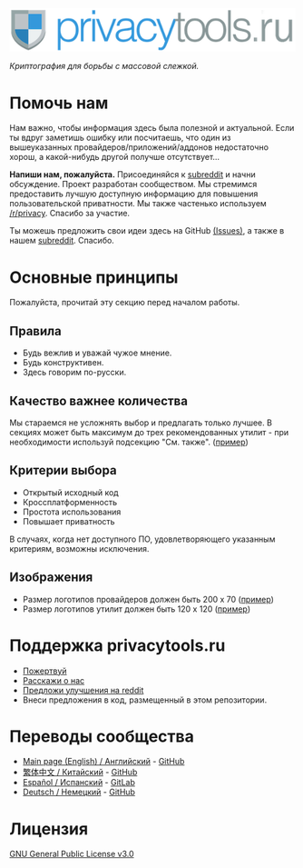 [![privacytools](https://github.com/c0rdis/privacytools.ru/blob/master/img/layout/logo.png)](https://www.privacytools.ru/)

_Криптография для борьбы с массовой слежкой._

# Помочь нам

Нам важно, чтобы информация здесь была полезной и актуальной. Если ты вдруг заметишь ошибку или посчитаешь, что один из вышеуказанных провайдеров/приложений/аддонов недостаточно хорош, а какой-нибудь другой получше отсутствует...


**Напиши нам, пожалуйста.** Присоединяйся к [subreddit](https://www.reddit.com/r/privacytoolsIO/) и начни обсуждение. Проект разработан сообществом. Мы стремимся предоставить лучшую доступную информацию для повышения пользовательской приватности. Мы также частенько используем [/r/privacy](https://www.reddit.com/r/privacy). Спасибо за участие.

Ты можешь предложить свои идеи здесь на GitHub [(Issues)](https://github.com/c0rdis/privacytools.ru/issues), а также в нашем [subreddit](https://www.reddit.com/r/privacytoolsIO/). Спасибо.


# Основные принципы
Пожалуйста, прочитай эту секцию перед началом работы.

## Правила

- Будь вежлив и уважай чужое мнение.
- Будь конструктивен.
- Здесь говорим по-русски.

## Качество важнее количества

Мы стараемся не усложнять выбор и предлагать только лучшее. В секциях может быть максимум до трех
рекомендованных утилит - при необходимости используй подсекцию "См. также".  ([пример](https://privacytools.ru/#im))

## Критерии выбора

- Открытый исходный код
- Кроссплатформенность
- Простота использования
- Повышает приватность

В случаях, когда нет доступного ПО, удовлетворяющего указанным критериям, возможны исключения.

## Изображения

- Размер логотипов провайдеров должен быть 200 x 70 ([пример](https://github.com/c0rdis/privacytools.ru/blob/master/img/provider/AirVPN.gif))
- Размер логотипов утилит должен быть 120 x 120 ([пример](https://github.com/c0rdis/privacytools.ru/blob/master/img/tools/ChatSecure.png))

# Поддержка privacytools.ru

- [Пожертвуй](https://privacytools.ru/donate.html)
- [Расскажи о нас](https://privacytools.ru/#participate)
- [Предложи улучшения на reddit](https://www.reddit.com/r/privacytoolsIO/)
- Внеси предложения в код, размещенный в этом репозитории.

# Переводы сообщества
- [Main page (English) / Английский](https://privacytools.io) - [GitHub](https://github.com/privacytoolsIO/privacytools.io)
- [繁体中文 / Китайский](https://github.com/twngo/privacytools-zh) - [GitHub](https://github.com/twngo/privacytools-zh)
- [Español / Испанский](https://victorhck.gitlab.ru/privacytools-es/) - [GitLab](https://gitlab.com/victorhck/privacytools-es)
- [Deutsch / Немецкий](https://privacytools.it-sec.rocks/) - [GitHub](https://github.com/Anon215/privacytools.it-sec.rocks)

# Лицензия
[GNU General Public License v3.0](https://github.com/c0rdis/privacytools.ru/blob/master/LICENSE.txt)
